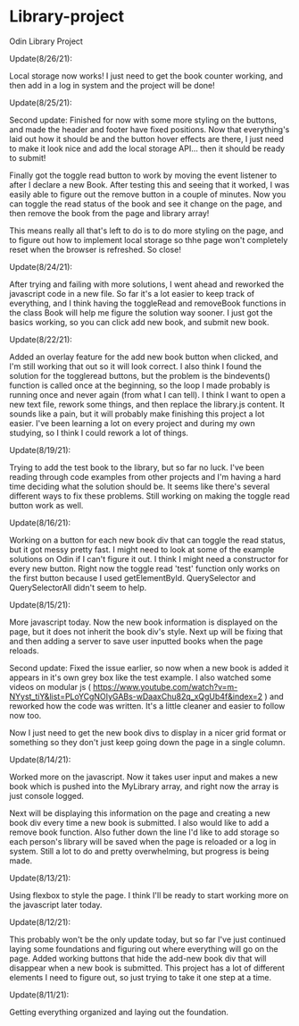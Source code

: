 # Library-project
Odin Library Project

Update(8/26/21):

Local storage now works! I just need to get the book counter working, and then add in a log in system and the project will be done!

Update(8/25/21):

Second update: Finished for now with some more styling on the buttons, and made the header and footer have fixed positions. Now that everything's laid out how it should be and the button hover effects are there, I just need to make it look nice and add the local storage API... then it should be ready to submit!

Finally got the toggle read button to work by moving the event listener to after I declare a new Book. After testing this and seeing that it worked, I was easily able to figure out the remove button in a couple of minutes. Now you can toggle the read status of the book and see it change on the page, and then remove the book from the page and library array!

This means really all that's left to do is to do more styling on the page, and to figure out how to implement local storage so thhe page won't completely reset when the browser is refreshed. So close!


Update(8/24/21):

After trying and failing with more solutions, I went ahead and reworked the javascript code in a new file. So far it's a lot easier to keep track of everything, and I think having the toggleRead and removeBook functions in the class Book will help me figure the solution way sooner. I just got the basics working, so you can click add new book, and submit new book.


Update(8/22/21):

Added an overlay feature for the add new book button when clicked, and I'm still working that out so it will look correct. I also think I found the solution for the toggleread buttons, but the problem is the bindevents() function is called once at the beginning, so the loop I made probably is running once and never again (from what I can tell). I think I want to open a new text file, rework some things, and then replace the library.js content. It sounds like a pain, but it will probably make finishing this project a lot easier. I've been learning a lot on every project and during my own studying, so I think I could rework a lot of things.


Update(8/19/21):

Trying to add the test book to the library, but so far no luck. I've been reading through code examples from other projects and I'm having a hard time deciding what the solution should be. It seems like there's several different ways to fix these problems. Still working on making the toggle read button work as well.


Update(8/16/21):

Working on a button for each new book div that can toggle the read status, but it got messy pretty fast. I might need to look at some of the example solutions on Odin if I can't figure it out. I think I might need a constructor for every new button. Right now the toggle read 'test' function only works on the first button because I used getElementById. QuerySelector and QuerySelectorAll didn't seem to help.


Update(8/15/21):

More javascript today. Now the new book information is displayed on the page, but it does not inherit the book div's style. Next up will be fixing that and then adding a server to save user inputted books when the page reloads.


Second update: Fixed the issue earlier, so now when a new book is added it appears in it's own grey box like the test example. I also watched some videos on modular js ( https://www.youtube.com/watch?v=m-NYyst_tiY&list=PLoYCgNOIyGABs-wDaaxChu82q_xQgUb4f&index=2 ) and reworked how the code was written. It's a little cleaner and easier to follow now too. 

Now I just need to get the new book divs to display in a nicer grid format or something so they don't just keep going down the page in a single column.


Update(8/14/21):

Worked more on the javascript. Now it takes user input and makes a new book which is pushed into the MyLibrary array, and right now the array is just console logged. 

Next will be displaying this information on the page and creating a new book div every time a new book is submitted. I also would like to add a remove book function. Also futher down the line I'd like to add storage so each person's library will be saved when the page is reloaded or a log in system. Still a lot to do and pretty overwhelming, but progress is being made.


Update(8/13/21):

Using flexbox to style the page. I think I'll be ready to start working more on the javascript later today.


Update(8/12/21):

This probably won't be the only update today, but so far I've just continued laying some foundations and figuring out where everything will go on the page. Added working buttons that hide the add-new book div that will disappear when a new book is submitted. This project has a lot of different elements I need to figure out, so just trying to take it one step at a time.


Update(8/11/21):

Getting everything organized and laying out the foundation.
